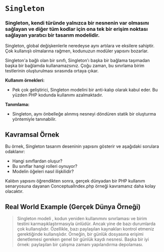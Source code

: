 # `Singleton`

### Singleton, kendi türünde yalnızca bir nesnenin var olmasını sağlayan ve diğer tüm kodlar için ona tek bir erişim noktası sağlayan yaratıcı bir tasarım modelidir.

Singleton, global değişkenlerle neredeyse aynı artılara ve eksilere sahiptir. Çok kullanışlı olmalarına rağmen, kodunuzun modüler yapısını bozarlar.

Singleton'a bağlı olan bir sınıfı, Singleton'ı başka bir bağlama taşımadan başka bir bağlamda kullanamazsınız. Çoğu zaman, bu sınırlama birim testlerinin oluşturulması sırasında ortaya çıkar.


**Kullanım örnekleri:** 
- Pek çok geliştirici, Singleton modelini bir anti-kalıp olarak kabul eder. Bu yüzden PHP kodunda kullanımı azalmaktadır.

**Tanımlama:** 
- Singleton, aynı önbelleğe alınmış nesneyi döndüren statik bir oluşturma yöntemiyle tanınabilir.


## Kavramsal Örnek

Bu örnek, Singleton tasarım deseninin yapısını gösterir ve aşağıdaki sorulara odaklanır: 

- Hangi sınıflardan oluşur? 
- Bu sınıflar hangi rolleri oynuyor? 
- Modelin öğeleri nasıl ilişkilidir? 

Kalıbın yapısını öğrendikten sonra, gerçek dünyadan bir PHP kullanım senaryosuna dayanan ConceptualIndex.php örneği kavramanız daha kolay olacaktır.

## Real World Example (Gerçek Dünya Örneği)

> Singleton modeli , kodun yeniden kullanımını sınırlaması ve birim testini karmaşıklaştırmasıyla ünlüdür. 
> Ancak yine de bazı durumlarda çok kullanışlıdır. Özellikle, bazı paylaşılan kaynakları kontrol etmeniz gerektiğinde kullanışlıdır. 
> Örneğin, bir günlük dosyasına erişimi denetlemesi gereken genel bir günlük kaydı nesnesi. 
> Başka bir iyi örnek: paylaşılan bir çalışma zamanı yapılandırma depolaması.